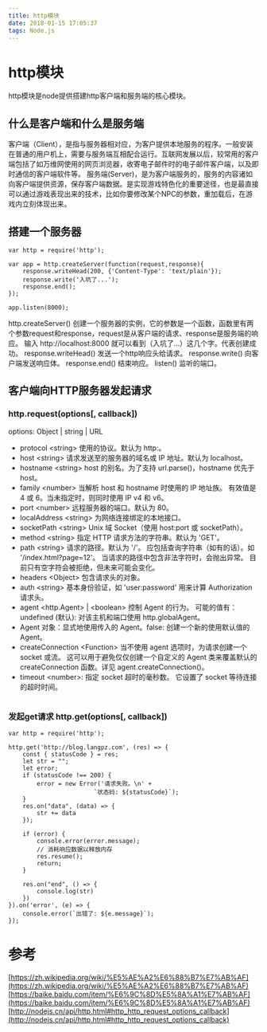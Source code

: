 ```yaml
---
title: http模块
date: 2018-01-15 17:05:37
tags: Node.js
---
```

# http模块
http模块是node提供搭建http客户端和服务端的核心模块。
<!--more-->
## 什么是客户端和什么是服务端
客户端（Client），是指与服务器相对应，为客户提供本地服务的程序。一般安装在普通的用户机上，需要与服务端互相配合运行。互联网发展以后，较常用的客户端包括了如万维网使用的网页浏览器，收寄电子邮件时的电子邮件客户端，以及即时通信的客户端软件等。
服务端(Server)，是为客户端服务的，服务的内容诸如向客户端提供资源，保存客户端数据。是实现游戏特色化的重要途径，也是最直接可以通过游戏表现出来的技术，比如你要修改某个NPC的参数，重加载后，在游戏内立刻体现出来。

## 搭建一个服务器
```
var http = require('http');

var app = http.createServer(function(request,response){
	response.writeHead(200, {'Content-Type': 'text/plain'});
	response.write('入坑了...');
	response.end();
});

app.listen(8000);
```
http.createServer() 创建一个服务器的实例，它的参数是一个函数，函数里有两个参数request和response，request是从客户端的请求、response是服务端的响应。
输入 http://localhost:8000 就可以看到（入坑了...）这几个字。代表创建成功。
response.writeHead() 发送一个http响应头给请求。
response.write() 向客户端发送响应体。
response.end()  结束响应。
listen() 监听的端口。

## 客户端向HTTP服务器发起请求
### http.request(options[, callback])
options: Object | string | URL
- protocol &lt;string&gt; 使用的协议。默认为 http:。
- host &lt;string&gt; 请求发送至的服务器的域名或 IP 地址。默认为 localhost。
- hostname &lt;string&gt; host 的别名。为了支持 url.parse()，hostname 优先于 host。
- family &lt;number&gt; 当解析 host 和 hostname 时使用的 IP 地址族。 有效值是 4 或 6。当未指定时，则同时使用 IP v4 和 v6。
- port &lt;number&gt; 远程服务器的端口。默认为 80。
- localAddress &lt;string&gt; 为网络连接绑定的本地接口。
- socketPath &lt;string&gt; Unix 域 Socket（使用 host:port 或 socketPath）。
- method &lt;string&gt; 指定 HTTP 请求方法的字符串。默认为 'GET'。
- path &lt;string&gt; 请求的路径。默认为 '/'。 应包括查询字符串（如有的话）。如 '/index.html?page=12'。 当请求的路径中包含非法字符时，会抛出异常。 目前只有空字符会被拒绝，但未来可能会变化。
- headers &lt;Object&gt; 包含请求头的对象。
- auth &lt;string&gt; 基本身份验证，如 'user:password' 用来计算 Authorization 请求头。
- agent &lt;http.Agent&gt; | &lt;boolean&gt; 控制 Agent 的行为。 可能的值有：undefined (默认): 对该主机和端口使用 http.globalAgent。
- Agent 对象：显式地使用传入的 Agent。false: 创建一个新的使用默认值的 Agent。
- createConnection &lt;Function&gt; 当不使用 agent 选项时，为请求创建一个 socket 或流。 这可以用于避免仅仅创建一个自定义的 Agent 类来覆盖默认的 createConnection 函数。详见 agent.createConnection()。
- timeout &lt;number&gt;: 指定 socket 超时的毫秒数。 它设置了 socket 等待连接的超时时间。
```

```
### 发起get请求 http.get(options[, callback])
```
var http = require('http');

http.get('http://blog.langpz.com', (res) => {
	const { statusCode } = res;
	let str = "";
	let error;
	if (statusCode !== 200) {
		error = new Error('请求失败。\n' +
						`状态码: ${statusCode}`);
	}
	res.on("data", (data) => {
		str += data
	});

	if (error) {
		console.error(error.message);
		// 消耗响应数据以释放内存
		res.resume();
		return;
	}

	res.on("end", () => {
		console.log(str)
	})		
}).on('error', (e) => {
	console.error(`出错了: ${e.message}`);
});
```
# 参考
[https://zh.wikipedia.org/wiki/%E5%AE%A2%E6%88%B7%E7%AB%AF](https://zh.wikipedia.org/wiki/%E5%AE%A2%E6%88%B7%E7%AB%AF)
[https://baike.baidu.com/item/%E6%9C%8D%E5%8A%A1%E7%AB%AF](https://baike.baidu.com/item/%E6%9C%8D%E5%8A%A1%E7%AB%AF)
[http://nodejs.cn/api/http.html#http_http_request_options_callback](http://nodejs.cn/api/http.html#http_http_request_options_callback)
